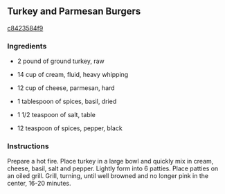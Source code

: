 ## Turkey and Parmesan Burgers

[c8423584f9](http://www.food.com/recipe/turkey-and-parmesan-burgers-445819)

### Ingredients

 - 2 pound of ground turkey, raw

 - 14 cup of cream, fluid, heavy whipping

 - 12 cup of cheese, parmesan, hard

 - 1 tablespoon of spices, basil, dried

 - 1 1/2 teaspoon of salt, table

 - 12 teaspoon of spices, pepper, black

### Instructions

Prepare a hot fire. Place turkey in a large bowl and quickly mix in cream, cheese, basil, salt and pepper. Lightly form into 6 patties. Place patties on an oiled grill. Grill, turning, until well browned and no longer pink in the center, 16-20 minutes.